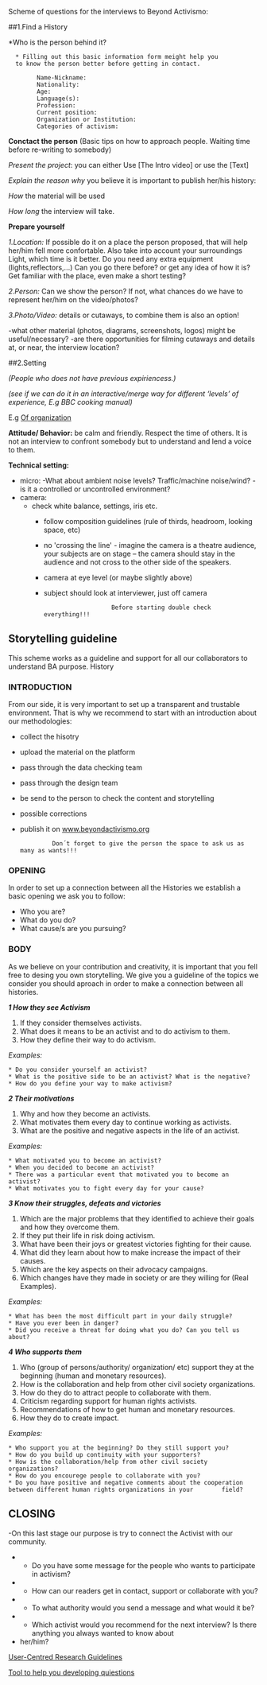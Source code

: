 
Scheme of questions for the interviews to Beyond Activismo:

##1.Find a History 

  *Who is the person behind it? 
      
      * Filling out this basic information form meight help you
      to know the person better before getting in contact. 
      
            Name-Nickname:
            Nationality:
            Age:
            Language(s):
            Profession:
            Current position:
            Organization or Institution:
            Categories of activism:

 **Conctact the person**
   (Basic tips on how to approach people. Waiting time before re-writing to somebody)
 
   _Present the project_: you can either Use [The Intro video] or use the [Text]
      
   _Explain the reason why_ you believe it is important to publish her/his history: 
       
   _How_ the material will be used 
      
   _How long_ the interview will take. 
      

 **Prepare yourself**  
  
     
   _1.Location:_ If possible do it on a place the person proposed, that will help her/him fell more confortable.                  Also take into account your surroundings Light, which time is it better. Do you need any extra equipment (lights,reflectors,...) Can you go there before? or get any idea of how it is? Get familiar with the place,  even make a short testing?  
   
   _2.Person:_ Can we show the person? If not, what chances do we have to represent her/him on the video/photos?
   
   _3.Photo/Video:_ details or cutaways, to combine them is also an option! 
                 


-what other material (photos, diagrams, screenshots, logos) might be useful/necessary? 
-are there opportunities for filming cutaways and details at, or near, the interview 
location?




   
##2.Setting

_(People who does not have previous expiriencess.)_

_(see if we can do it in an interactive/merge way for different ‘levels’ of experience, E.g BBC cooking manual)_

E.g [Of organization](https://www.circulardesignguide.com/post/embed-feedback)



**Attitude/ Behavior:** be calm and friendly. Respect the time of others. It is not an interview to confront somebody but to understand and lend a voice to them.

**Technical setting:**

   * micro: -What about ambient noise levels? Traffic/machine noise/wind?
-is it a controlled or uncontrolled environment? 
   * camera:   
      * check white balance, settings, iris etc.
        * follow composition guidelines (rule of thirds, headroom, looking space, etc) 
        * no 'crossing the line'  - imagine the camera is a theatre audience, your subjects are on stage – the camera should stay in the audience and not cross to the other side of the speakers.
        * camera at eye level (or maybe slightly above) 
        * subject should look at interviewer, just off camera 


                                 Before starting double check everything!!!
                                 
## Storytelling guideline 

This scheme works as a guideline and support for all our collaborators to understand BA purpose.
History 

### INTRODUCTION

   From our side, it is very important to set up a transparent and trustable environment.
   That is why we recommend to start with an introduction about our methodologies:

   * collect the hisotry 
   * upload the material on the platform
   * pass through the data checking team
   * pass through the design team
   * be send to the person  to check the content and storytelling
   * possible corrections
   * publish it on www.beyondactivismo.org

                  
                  Don´t forget to give the person the space to ask us as many as wants!!!


### OPENING

  In order to set up a connection between all the Histories we establish a basic opening we ask you to follow:

   * Who you are?
   * What do you do?
   * What cause/s are you pursuing?  


### BODY

  As we believe on your contribution and creativity, it is important that you fell free to desing you own storytelling. 
  We give you a guideline of the topics we consider you should aproach in order to make a connection between all histories. 
  
  
  
 _**1 How they see Activism**_

   1. If they consider themselves activists.
   2. What does it means to be an activist and to do activism to them.
   3. How they define their way to do activism.

_Examples:_

    * Do you consider yourself an activist?
    * What is the positive side to be an activist? What is the negative?
    * How do you define your way to make activism?

_**2 Their motivations**_

   1. Why and how they become an activists.
   2. What motivates them every day to continue working as activists.
   3. What are the positive and negative aspects in the life of an activist.

_Examples:_

    * What motivated you to become an activist?
    * When you decided to become an activist?
    * There was a particular event that motivated you to become an activist?
    * What motivates you to fight every day for your cause?
   

_**3 Know their struggles, defeats and victories**_

   1. Which are the major problems that they identified to achieve their goals and how they overcome them.
   2. If they put their life in risk doing activism.
   3. What have been their joys or greatest victories fighting for their cause.
   4. What did they learn about how to make increase the impact of their causes.
   5. Which are the key aspects on their advocacy campaigns.
   6. Which changes have they made in society or are they willing for (Real Examples).

_Examples:_

    * What has been the most difficult part in your daily struggle?
    * Have you ever been in danger?
    * Did you receive a threat for doing what you do? Can you tell us about?


_**4 Who supports them**_

   1. Who (group of persons/authority/ organization/ etc) support they at the beginning (human and monetary resources).
   2. How is the collaboration and help from other civil society organizations.
   3. How do they do to attract people to collaborate with them.
   4. Criticism regarding support for human rights activists.
   5. Recommendations of how to get human and monetary resources.
   6. How they do to create impact.

_Examples:_

    * Who support you at the beginning? Do they still support you?
    * How do you build up continuity with your supporters?
    * How is the collaboration/help from other civil society organizations?
    * How do you encourege people to collaborate with you?
    * Do you have positive and negative comments about the cooperation between different human rights organizations in your        field?


## CLOSING

-On this last stage our purpose is try to connect the Activist with our community.

 
-    * Do you have some message for the people who wants to participate in activism?
-    * How can our readers get in contact, support or collaborate with you?
-    * To what authority would you send a message and what would it be?
-    * Which activist would you recommend for the next interview? Is there anything you always wanted to know about
-    her/him?

[User-Centred Research Guidelines ](https://www.circulardesignguide.com/post/lead-with-user-centred-research)

[Tool to help you developing quiestions](http://diytoolkit.org/tools/question-ladder/)
